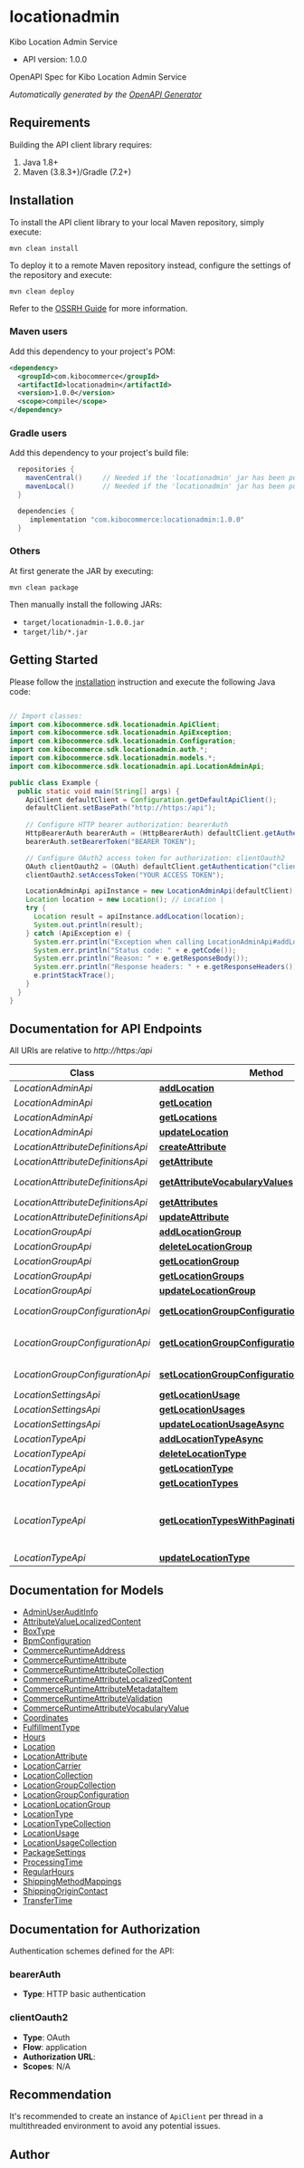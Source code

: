 # locationadmin

Kibo Location Admin Service
- API version: 1.0.0

OpenAPI Spec for Kibo Location Admin Service


*Automatically generated by the [OpenAPI Generator](https://openapi-generator.tech)*


## Requirements

Building the API client library requires:
1. Java 1.8+
2. Maven (3.8.3+)/Gradle (7.2+)

## Installation

To install the API client library to your local Maven repository, simply execute:

```shell
mvn clean install
```

To deploy it to a remote Maven repository instead, configure the settings of the repository and execute:

```shell
mvn clean deploy
```

Refer to the [OSSRH Guide](http://central.sonatype.org/pages/ossrh-guide.html) for more information.

### Maven users

Add this dependency to your project's POM:

```xml
<dependency>
  <groupId>com.kibocommerce</groupId>
  <artifactId>locationadmin</artifactId>
  <version>1.0.0</version>
  <scope>compile</scope>
</dependency>
```

### Gradle users

Add this dependency to your project's build file:

```groovy
  repositories {
    mavenCentral()     // Needed if the 'locationadmin' jar has been published to maven central.
    mavenLocal()       // Needed if the 'locationadmin' jar has been published to the local maven repo.
  }

  dependencies {
     implementation "com.kibocommerce:locationadmin:1.0.0"
  }
```

### Others

At first generate the JAR by executing:

```shell
mvn clean package
```

Then manually install the following JARs:

* `target/locationadmin-1.0.0.jar`
* `target/lib/*.jar`

## Getting Started

Please follow the [installation](#installation) instruction and execute the following Java code:

```java

// Import classes:
import com.kibocommerce.sdk.locationadmin.ApiClient;
import com.kibocommerce.sdk.locationadmin.ApiException;
import com.kibocommerce.sdk.locationadmin.Configuration;
import com.kibocommerce.sdk.locationadmin.auth.*;
import com.kibocommerce.sdk.locationadmin.models.*;
import com.kibocommerce.sdk.locationadmin.api.LocationAdminApi;

public class Example {
  public static void main(String[] args) {
    ApiClient defaultClient = Configuration.getDefaultApiClient();
    defaultClient.setBasePath("http://https:/api");
    
    // Configure HTTP bearer authorization: bearerAuth
    HttpBearerAuth bearerAuth = (HttpBearerAuth) defaultClient.getAuthentication("bearerAuth");
    bearerAuth.setBearerToken("BEARER TOKEN");

    // Configure OAuth2 access token for authorization: clientOauth2
    OAuth clientOauth2 = (OAuth) defaultClient.getAuthentication("clientOauth2");
    clientOauth2.setAccessToken("YOUR ACCESS TOKEN");

    LocationAdminApi apiInstance = new LocationAdminApi(defaultClient);
    Location location = new Location(); // Location | 
    try {
      Location result = apiInstance.addLocation(location);
      System.out.println(result);
    } catch (ApiException e) {
      System.err.println("Exception when calling LocationAdminApi#addLocation");
      System.err.println("Status code: " + e.getCode());
      System.err.println("Reason: " + e.getResponseBody());
      System.err.println("Response headers: " + e.getResponseHeaders());
      e.printStackTrace();
    }
  }
}

```

## Documentation for API Endpoints

All URIs are relative to *http://https:/api*

Class | Method | HTTP request | Description
------------ | ------------- | ------------- | -------------
*LocationAdminApi* | [**addLocation**](docs/LocationAdminApi.md#addLocation) | **POST** /commerce/admin/locations | Add Location
*LocationAdminApi* | [**getLocation**](docs/LocationAdminApi.md#getLocation) | **GET** /commerce/admin/locations/{locationCode} | Get Location
*LocationAdminApi* | [**getLocations**](docs/LocationAdminApi.md#getLocations) | **GET** /commerce/admin/locations | Get Locations
*LocationAdminApi* | [**updateLocation**](docs/LocationAdminApi.md#updateLocation) | **PUT** /commerce/admin/locations/{locationCode} | Update Location
*LocationAttributeDefinitionsApi* | [**createAttribute**](docs/LocationAttributeDefinitionsApi.md#createAttribute) | **POST** /commerce/admin/locations/attributedefinition/attributes | Create Attribute
*LocationAttributeDefinitionsApi* | [**getAttribute**](docs/LocationAttributeDefinitionsApi.md#getAttribute) | **GET** /commerce/admin/locations/attributedefinition/attributes/{attributeFQN} | Get Attribute
*LocationAttributeDefinitionsApi* | [**getAttributeVocabularyValues**](docs/LocationAttributeDefinitionsApi.md#getAttributeVocabularyValues) | **GET** /commerce/admin/locations/attributedefinition/attributes/{attributeFQN}/VocabularyValues | Get Attribute Vocabulary Values
*LocationAttributeDefinitionsApi* | [**getAttributes**](docs/LocationAttributeDefinitionsApi.md#getAttributes) | **GET** /commerce/admin/locations/attributedefinition/attributes | Get Attributes
*LocationAttributeDefinitionsApi* | [**updateAttribute**](docs/LocationAttributeDefinitionsApi.md#updateAttribute) | **PUT** /commerce/admin/locations/attributedefinition/attributes/{attributeFQN} | Update Attribute
*LocationGroupApi* | [**addLocationGroup**](docs/LocationGroupApi.md#addLocationGroup) | **POST** /commerce/admin/locationGroups | Add Location Group
*LocationGroupApi* | [**deleteLocationGroup**](docs/LocationGroupApi.md#deleteLocationGroup) | **DELETE** /commerce/admin/locationGroups/{locationGroupCode} | Delete Location Group
*LocationGroupApi* | [**getLocationGroup**](docs/LocationGroupApi.md#getLocationGroup) | **GET** /commerce/admin/locationGroups/{locationGroupCode} | Get Location Group
*LocationGroupApi* | [**getLocationGroups**](docs/LocationGroupApi.md#getLocationGroups) | **GET** /commerce/admin/locationGroups | Get Location Groups
*LocationGroupApi* | [**updateLocationGroup**](docs/LocationGroupApi.md#updateLocationGroup) | **PUT** /commerce/admin/locationGroups/{locationGroupCode} | Update Location Group
*LocationGroupConfigurationApi* | [**getLocationGroupConfiguration**](docs/LocationGroupConfigurationApi.md#getLocationGroupConfiguration) | **GET** /commerce/admin/locationGroupConfiguration/{locationGroupCode} | Get Location Group Configuration
*LocationGroupConfigurationApi* | [**getLocationGroupConfigurationByLocationCode**](docs/LocationGroupConfigurationApi.md#getLocationGroupConfigurationByLocationCode) | **GET** /commerce/admin/locationGroupConfiguration/location/{locationCode} | Get Location Group Configuration By Location Code
*LocationGroupConfigurationApi* | [**setLocationGroupConfiguration**](docs/LocationGroupConfigurationApi.md#setLocationGroupConfiguration) | **PUT** /commerce/admin/locationGroupConfiguration/{locationGroupCode} | Set Location Group Configuration
*LocationSettingsApi* | [**getLocationUsage**](docs/LocationSettingsApi.md#getLocationUsage) | **GET** /commerce/settings/locationUsages/{code} | Get Location Usage
*LocationSettingsApi* | [**getLocationUsages**](docs/LocationSettingsApi.md#getLocationUsages) | **GET** /commerce/settings/locationUsages | Get Location Usages
*LocationSettingsApi* | [**updateLocationUsageAsync**](docs/LocationSettingsApi.md#updateLocationUsageAsync) | **PUT** /commerce/settings/locationUsages/{code} | Update Location Usage Async
*LocationTypeApi* | [**addLocationTypeAsync**](docs/LocationTypeApi.md#addLocationTypeAsync) | **POST** /commerce/admin/locationtypes | Add Location Type Async
*LocationTypeApi* | [**deleteLocationType**](docs/LocationTypeApi.md#deleteLocationType) | **DELETE** /commerce/admin/locationtypes/{locationTypeCode} | Delete Location Type
*LocationTypeApi* | [**getLocationType**](docs/LocationTypeApi.md#getLocationType) | **GET** /commerce/admin/locationtypes/{locationTypeCode} | Get Location Type
*LocationTypeApi* | [**getLocationTypes**](docs/LocationTypeApi.md#getLocationTypes) | **GET** /commerce/admin/locationtypes | Get Location Types
*LocationTypeApi* | [**getLocationTypesWithPagination**](docs/LocationTypeApi.md#getLocationTypesWithPagination) | **GET** /commerce/admin/locationtypes/withpagination | Get Location Types  &lt;param name&#x3D;\&quot;pageSize\&quot;&gt;&lt;/param&gt;&lt;param name&#x3D;\&quot;sortBy\&quot;&gt;&lt;/param&gt;
*LocationTypeApi* | [**updateLocationType**](docs/LocationTypeApi.md#updateLocationType) | **PUT** /commerce/admin/locationtypes/{locationTypeCode} | Update Location Type


## Documentation for Models

 - [AdminUserAuditInfo](docs/AdminUserAuditInfo.md)
 - [AttributeValueLocalizedContent](docs/AttributeValueLocalizedContent.md)
 - [BoxType](docs/BoxType.md)
 - [BpmConfiguration](docs/BpmConfiguration.md)
 - [CommerceRuntimeAddress](docs/CommerceRuntimeAddress.md)
 - [CommerceRuntimeAttribute](docs/CommerceRuntimeAttribute.md)
 - [CommerceRuntimeAttributeCollection](docs/CommerceRuntimeAttributeCollection.md)
 - [CommerceRuntimeAttributeLocalizedContent](docs/CommerceRuntimeAttributeLocalizedContent.md)
 - [CommerceRuntimeAttributeMetadataItem](docs/CommerceRuntimeAttributeMetadataItem.md)
 - [CommerceRuntimeAttributeValidation](docs/CommerceRuntimeAttributeValidation.md)
 - [CommerceRuntimeAttributeVocabularyValue](docs/CommerceRuntimeAttributeVocabularyValue.md)
 - [Coordinates](docs/Coordinates.md)
 - [FulfillmentType](docs/FulfillmentType.md)
 - [Hours](docs/Hours.md)
 - [Location](docs/Location.md)
 - [LocationAttribute](docs/LocationAttribute.md)
 - [LocationCarrier](docs/LocationCarrier.md)
 - [LocationCollection](docs/LocationCollection.md)
 - [LocationGroupCollection](docs/LocationGroupCollection.md)
 - [LocationGroupConfiguration](docs/LocationGroupConfiguration.md)
 - [LocationLocationGroup](docs/LocationLocationGroup.md)
 - [LocationType](docs/LocationType.md)
 - [LocationTypeCollection](docs/LocationTypeCollection.md)
 - [LocationUsage](docs/LocationUsage.md)
 - [LocationUsageCollection](docs/LocationUsageCollection.md)
 - [PackageSettings](docs/PackageSettings.md)
 - [ProcessingTime](docs/ProcessingTime.md)
 - [RegularHours](docs/RegularHours.md)
 - [ShippingMethodMappings](docs/ShippingMethodMappings.md)
 - [ShippingOriginContact](docs/ShippingOriginContact.md)
 - [TransferTime](docs/TransferTime.md)


## Documentation for Authorization

Authentication schemes defined for the API:
### bearerAuth

- **Type**: HTTP basic authentication

### clientOauth2

- **Type**: OAuth
- **Flow**: application
- **Authorization URL**: 
- **Scopes**: N/A


## Recommendation

It's recommended to create an instance of `ApiClient` per thread in a multithreaded environment to avoid any potential issues.

## Author



